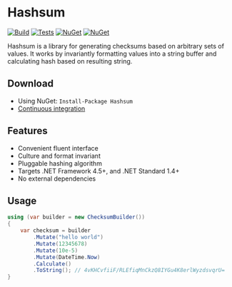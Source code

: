 # Hashsum

[![Build](https://img.shields.io/appveyor/ci/Tyrrrz/Hashsum/master.svg)](https://ci.appveyor.com/project/Tyrrrz/Hashsum)
[![Tests](https://img.shields.io/appveyor/tests/Tyrrrz/Hashsum/master.svg)](https://ci.appveyor.com/project/Tyrrrz/Hashsum)
[![NuGet](https://img.shields.io/nuget/v/Hashsum.svg)](https://nuget.org/packages/Hashsum)
[![NuGet](https://img.shields.io/nuget/dt/Hashsum.svg)](https://nuget.org/packages/Hashsum)

Hashsum is a library for generating checksums based on arbitrary sets of values. It works by invariantly formatting values into a string buffer and calculating hash based on resulting string.

## Download

- Using NuGet: `Install-Package Hashsum`
- [Continuous integration](https://ci.appveyor.com/project/Tyrrrz/Hashsum)

## Features

- Convenient fluent interface
- Culture and format invariant
- Pluggable hashing algorithm
- Targets .NET Framework 4.5+, and .NET Standard 1.4+
- No external dependencies

## Usage

```c#
using (var builder = new ChecksumBuilder())
{
    var checksum = builder
        .Mutate("hello world")
        .Mutate(12345678)
        .Mutate(10e-5)
        .Mutate(DateTime.Now)
        .Calculate()
        .ToString(); // 4vKHCvfiiF/RLEfiqMnCkzQ8IYGu4K8erlWyzdsvqrU=
}
```